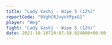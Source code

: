 ```yaml
---
title: "Lady Vashj - Wipe 5 (12%)"
reportCode: "9VghCRJvynYPpxG1"
player: "Weg"
fight: "Lady Vashj - Wipe 5 (12%)"
date: 2021-10-10T19:07:58.024000+00:00
---
```

